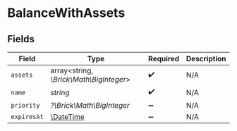 # BalanceWithAssets


## Fields

| Field                                                         | Type                                                          | Required                                                      | Description                                                   |
| ------------------------------------------------------------- | ------------------------------------------------------------- | ------------------------------------------------------------- | ------------------------------------------------------------- |
| `assets`                                                      | array<string, *\Brick\Math\BigInteger*>                       | :heavy_check_mark:                                            | N/A                                                           |
| `name`                                                        | *string*                                                      | :heavy_check_mark:                                            | N/A                                                           |
| `priority`                                                    | *?\Brick\Math\BigInteger*                                     | :heavy_minus_sign:                                            | N/A                                                           |
| `expiresAt`                                                   | [\DateTime](https://www.php.net/manual/en/class.datetime.php) | :heavy_minus_sign:                                            | N/A                                                           |